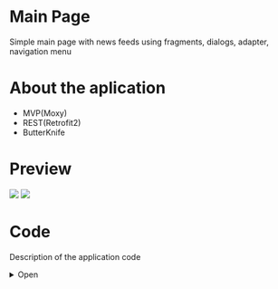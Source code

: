 # Main Page
Simple main page with news feeds using fragments, dialogs, adapter, navigation menu

# About the aplication
 - MVP(Moxy)
 - REST(Retrofit2)
 - ButterKnife

# Preview
![](http://media.giphy.com/media/fHlMhMIIByBLImbAIv/giphy.gif) ![](http://media.giphy.com/media/1ipjUVgMqKEuWs6TuM/giphy.gif)

# Code
Description of the application code
<details><summary>Open</summary>
<p>

## Manifest
In the [`Manifest`](https://github.com/GssGuru/Main-Simple/blob/master/app/src/main/AndroidManifest.xml) add permission on the Internet and initialize MyApp.class. Read the comments in the code

## gradle
In the [`gradle`](https://github.com/GssGuru/Main-Simple/blob/master/app/build.gradle) add only dependencies on the Internet, ButterKnife , Moxy(MVP) and library for work with image. Read the comments in the code

## Aplication code
[`Aplication code`](https://github.com/GssGuru/Main-Simple/tree/master/app/src/main/java/guru/gss/mainsimple) - is the code with the mechanics of the application.
Carefully read the code comments.

To make our code more flexible we apply the MVP architectural pattern. Divide application into parts:
- [`model`](https://git.xml) - here we will work with the business logic of the application
- [`ui`](https://git.xml) - here we will work with the UI "View-Presenter"
- [`utils`](https://git.xml) - here we will store our utilities
- [`MyApp.class`](https://git.xml) - root class in the application. Used for various flexible solutions and getting the context and any place of application

Package [`model`](https://git.xml). Divide package into parts:
- [`interactors`](https://git.xml) - Here we will work with entities.
- [`repositories`](https://git.xml) - here we work only with data. We take and place them in the database, internal storage or work with Internet requests

Package [`ui`](https://git.xml). Divide package into parts:
- [`main`](https://git.xml) - This package is called in accordance with the activation and in it are all the components necessary for the operation of this activit
- [`utils`](https://git.xml) - our utilities that only work with UI elements
- [`BaseActivity.java`](https://git.xml) - Activity from which we extends all our Activity. It is good to keep the methods involved in different Activity
- [`BaseFragment.java`](https://git.xml) - Fragment from which we extends all our Fragments. It is good to keep the methods involved in different Fragments

Package [`main`](https://git.xml). Divide package into parts:
- [`MainActivity`](https://github.com/GssGuru/Main-Simple/blob/master/app/src/main/java/guru/gss/mainsimple/ui/main/MainActivity.java) - 
The main activity. Here we manage fragments using the navigation menu.
- [`FragmentNews`](https://github.com/GssGuru/Main-Simple/blob/master/app/src/main/java/guru/gss/mainsimple/ui/main/fragment/FragmentNews.java) - Fragment showing a specific news feed
- [`PresenterFragment.java`](https://github.com/GssGuru/Main-Simple/blob/master/app/src/main/java/guru/gss/mainsimple/ui/main/fragment/PresenterFragment.java) - Element of the architectural pattern MVP. Binds business logic and view
- [`ViewFragment.java`](https://github.com/GssGuru/Main-Simple/blob/master/app/src/main/java/guru/gss/mainsimple/ui/main/fragment/ViewFragment.java) - Element of the architectural pattern MVP. Binds Presenter and UI
- [`AdapterNews`](https://github.com/GssGuru/Main-Simple/blob/master/app/src/main/java/guru/gss/mainsimple/ui/main/fragment/AdapterNews.java) - using it we work with a list
- [`DialigError`](https://github.com/GssGuru/Main-Simple/blob/master/app/src/main/java/guru/gss/mainsimple/ui/main/fragment/DialigError.java) - Dialog box to display error

## Resources code
[`Res folder.`](https://github.com/GssGuru/Main-Simple/tree/master/app/src/main/res) Change only Application Name

</p>
</details>
